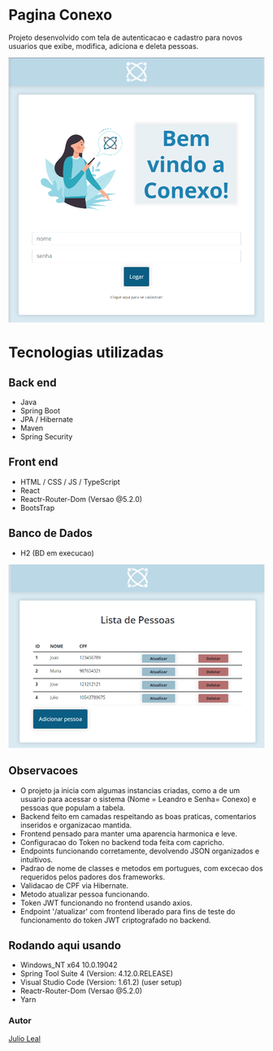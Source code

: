 # Pagina Conexo

Projeto desenvolvido com tela de autenticacao e cadastro para novos usuarios que exibe, modifica, adiciona e deleta pessoas.

![Image](https://github.com/juliocfleal/pessoaconexo/blob/master/frontend/web/src/assets/tela.png?raw=true)

# Tecnologias utilizadas
## Back end
- Java
- Spring Boot
- JPA / Hibernate
- Maven
- Spring Security
## Front end
- HTML / CSS / JS / TypeScript
- React
- Reactr-Router-Dom (Versao @5.2.0)
- BootsTrap
## Banco de Dados
- H2 (BD em execucao)

![Image](https://github.com/juliocfleal/pessoaconexo/blob/master/frontend/web/src/assets/tela-lista.png?raw=true)

## Observacoes
- O projeto ja inicia com algumas instancias criadas, como a de um usuario para acessar o sistema (Nome = Leandro e Senha= Conexo) e 
pessoas que populam a tabela.
- Backend feito em camadas respeitando as boas praticas, comentarios inseridos e organizacao mantida.
- Frontend pensado para manter uma aparencia harmonica e leve.
- Configuracao do Token no backend toda feita com capricho.
- Endpoints funcionando corretamente, devolvendo JSON organizados e intuitivos.
- Padrao de nome de classes e metodos em portugues, com excecao dos requeridos pelos padores dos frameworks.
- Validacao de CPF via Hibernate.
- Metodo atualizar pessoa funcionando.
- Token JWT funcionando no frontend usando axios.
- Endpoint '/atualizar' com frontend liberado para fins de teste do funcionamento do token JWT criptografado no backend.

## Rodando aqui usando
- Windows_NT x64 10.0.19042
- Spring Tool Suite 4 (Version: 4.12.0.RELEASE)
- Visual Studio Code (Version: 1.61.2) (user setup)
- Reactr-Router-Dom (Versao @5.2.0)
- Yarn


### Autor


[Julio Leal](https://www.linkedin.com/in/julio-cesar-freitas-leal-44226916a/)

 

